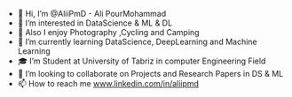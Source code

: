 - 👋 Hi, I’m @AliiPmD - Ali PourMohammad
- 👀 I’m interested in DataScience & ML & DL
- 🔶 Also I enjoy Photography ,Cycling and Camping
- 🌱 I’m currently learning DataScience, DeepLearning and Machine Learning
- 🎓 I’m Student at University of Tabriz in computer Engineering Field
- 💞️ I’m looking to collaborate on Projects and Research Papers in DS & ML 
- 📫 How to reach me www.linkedin.com/in/aliipmd


<!---
AliiPmD/AliiPmD is a ✨ special ✨ repository because its `README.md` (this file) appears on your GitHub profile.
You can click the Preview link to take a look at your changes.
--->
